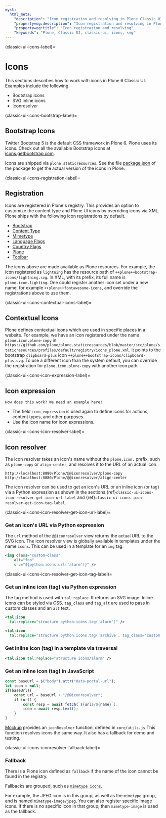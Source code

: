 ```yaml
---
myst:
  html_meta:
    "description": "Icon registration and resolving in Plone Classic UI"
    "property=og:description": "Icon registration and resolving in Plone Classic UI"
    "property=og:title": "Icon registration and resolving"
    "keywords": "Plone, Classic UI, classic-ui, icons, svg"
---
```


(classic-ui-icons-label)=

# Icons

This sections describes how to work with icons in Plone 6 Classic UI.
Examples include the following.

- Bootstrap icons
- SVG inline icons
- Iconresolver


(classic-ui-icons-bootstrap-label)=

## Bootstrap Icons

Twitter Bootstrap 5 is the default CSS framework in Plone 6.
Plone uses its icons.
Check out all the available Bootstrap icons at [icons.getbootstrap.com](https://icons.getbootstrap.com/).

Icons are shipped via `plone.staticresources`.
See the file [package.json](https://github.com/plone/plone.staticresources/blob/master/package.json) of the package to get the actual version of the icons in Plone.


(classic-ui-icons-registration-label)=

## Registration

Icons are registered in Plone's registry.
This provides an option to customize the content type and Plone UI icons by overriding icons via XML.
Plone ships with the following icon registrations by default.

- [Bootstrap](https://github.com/plone/plone.staticresources/blob/master/src/plone/staticresources/profiles/default/registry/icons_bootstrap.xml)
- [Content Type](https://github.com/plone/plone.staticresources/blob/master/src/plone/staticresources/profiles/default/registry/icons_contenttype.xml)
- [Mimetype](https://github.com/plone/plone.staticresources/blob/master/src/plone/staticresources/profiles/default/registry/icons_mimetype.xml)
- [Language Flags](https://github.com/plone/plone.staticresources/blob/master/src/plone/staticresources/profiles/default/registry/icons_language_flags.xml)
- [Country Flags](https://github.com/plone/plone.staticresources/blob/master/src/plone/staticresources/profiles/default/registry/icons_country_flags.xml)
- [Plone](https://github.com/plone/plone.staticresources/blob/master/src/plone/staticresources/profiles/default/registry/icons_plone.xml)
- [Toolbar](https://github.com/plone/plone.staticresources/blob/master/src/plone/staticresources/profiles/default/registry/icons_plone.xml)

The icons above are made available as Plone resources.
For example, the icon registered as `lightning` has the resource path of `++plone++bootstrap-icons/lightning.svg`.
In XML, with its prefix, its full name is `plone.icon.lighting`.
One could register another icon set under a new name, for example `++plone++fontawesome-icons`, and override the registrations above to use them.


(classic-ui-icons-contextual-icons-label)=

## Contextual Icons

Plone defines contextual icons which are used in specific places in a website.
For example, we have an icon registered under the name `plone.icon.plone-copy` in `https://github.com/plone/plone.staticresources/blob/master/src/plone/staticresources/profiles/default/registry/icons_plone.xml`.
It points to the bootstrap `clipboard-plus` icon `++plone++bootstrap-icons/clipboard-plus.svg`.
To use a different icon than the system default, you can override the registration for `plone.icon.plone-copy` with another icon path.


(classic-ui-icons-icon-expression-label)=

## Icon expression

```{todo}
How does this work? We need an example here!
```

- The field `icon_expression` is used again to define icons for actions, content types, and other purposes.
- Use the icon name for icon expressions.


(classic-ui-icons-icon-resolver-label)=

## Icon resolver

The icon resolver takes an icon's name without the `plone.icon.` prefix, such as `plone-copy` or `align-center`, and resolves it to the URL of an actual icon.

```
http://localhost:8080/Plone/@@iconresolver/plone-copy
http://localhost:8080/Plone/@@iconresolver/align-center
```

The icon resolver can be used to get an icon's URL or an inline icon (or tag) via a Python expression as shown in the sections {ref}`classic-ui-icons-icon-resolver-get-icon-url-label` and {ref}`classic-ui-icons-icon-resolver-get-icon-tag-label`.


(classic-ui-icons-icon-resolver-get-icon-url-label)=

### Get an icon's URL via Python expression

The `url` method of the `@@iconresolver` view returns the actual URL to the SVG icon.
The icon resolver view is globally available in templates under the name `icons`.
This can be used in a template for an `img` tag:

```xml
<img class="custom-class"
    alt="foo"
    src="${python:icons.url('alarm')}" />
```


(classic-ui-icons-icon-resolver-get-icon-tag-label)=

### Get an inline icon (tag) via Python expression

The tag method is used with `tal:replace`.
It returns an SVG image.
Inline icons can be styled via CSS.
`tag_class` and `tag_alt` are used to pass in custom classes and an `alt` text.

```xml
<tal:icon
  tal:replace="structure python:icons.tag('alarm')" />

<tal:icon
  tal:replace="structure python:icons.tag('archive', tag_class='custom-class', tag_alt='foobar')" />
```


### Get inline icon (tag) in a template via traversal

```xml
<tal:icon tal:replace="structure icons/alarm" />
```


### Get an inline icon (tag) in JavaScript

```js
const baseUrl = $("body").attr("data-portal-url");
let icon = null;
if(baseUrl){
    const url = baseUrl + "/@@iconresolver";
    if (url) {
        const resp = await fetch(`${url}/${name}`);
        icon = await resp.text();
    }
}
```

[Mockup](https://github.com/plone/mockup) provides an `iconResolver` function, defined in `core/utils.js`
This function resolves icons the same way.
It also has a fallback for demo and testing.


(classic-ui-icons-iconresolver-fallback-label)=

### Fallback

There is a Plone icon defined as `fallback` if the name of the icon cannot be found in the registry.

Fallbacks are grouped, such as [`mimetype icons`](https://github.com/plone/plone.staticresources/blob/master/src/plone/staticresources/profiles/default/registry/icons_mimetype.xml).

For example, the JPEG icon is in this group, as well as the `mimetype` group, and is named `mimetype-image/jpeg`.
You can also register specific image icons.
If there is no specific icon in that group, then `mimetype-image` is used as the fallback.
